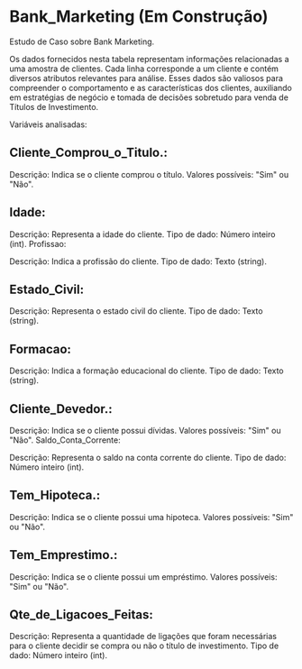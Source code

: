 # Bank_Marketing (Em Construção)
Estudo de Caso sobre Bank Marketing.

Os dados fornecidos nesta tabela representam informações relacionadas a uma amostra de clientes. Cada linha corresponde a um cliente e contém diversos atributos relevantes para análise. Esses dados são valiosos para compreender o comportamento e as características dos clientes, auxiliando em estratégias de negócio e tomada de decisões sobretudo para venda de Títulos de Investimento.

Variáveis analisadas: 

## Cliente_Comprou_o_Titulo.:

Descrição: Indica se o cliente comprou o título.
Valores possíveis: "Sim" ou "Não".

## Idade:

Descrição: Representa a idade do cliente.
Tipo de dado: Número inteiro (int).
Profissao:

Descrição: Indica a profissão do cliente.
Tipo de dado: Texto (string).

## Estado_Civil:

Descrição: Representa o estado civil do cliente.
Tipo de dado: Texto (string).

## Formacao:

Descrição: Indica a formação educacional do cliente.
Tipo de dado: Texto (string).

## Cliente_Devedor.:

Descrição: Indica se o cliente possui dívidas.
Valores possíveis: "Sim" ou "Não".
Saldo_Conta_Corrente:

Descrição: Representa o saldo na conta corrente do cliente.
Tipo de dado: Número inteiro (int).

## Tem_Hipoteca.:

Descrição: Indica se o cliente possui uma hipoteca.
Valores possíveis: "Sim" ou "Não".

## Tem_Emprestimo.:

Descrição: Indica se o cliente possui um empréstimo.
Valores possíveis: "Sim" ou "Não".

## Qte_de_Ligacoes_Feitas:

Descrição: Representa a quantidade de ligações que foram necessárias para o cliente decidir se compra ou não o título de investimento.
Tipo de dado: Número inteiro (int).
